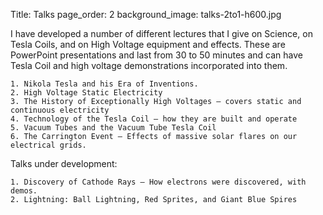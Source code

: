 Title: Talks
page_order: 2
background_image: talks-2to1-h600.jpg


I have developed a number of different lectures that I give on Science, on Tesla Coils, and on High Voltage equipment 
and effects. These are PowerPoint presentations and last from 30 to 50 minutes and can have Tesla Coil and high 
voltage demonstrations incorporated into them.

    1. Nikola Tesla and his Era of Inventions.
    2. High Voltage Static Electricity
    3. The History of Exceptionally High Voltages – covers static and continuous electricity
    4. Technology of the Tesla Coil – how they are built and operate
    5. Vacuum Tubes and the Vacuum Tube Tesla Coil
    6. The Carrington Event – Effects of massive solar flares on our electrical grids.

Talks under development:

    1. Discovery of Cathode Rays – How electrons were discovered, with demos. 
    2. Lightning: Ball Lightning, Red Sprites, and Giant Blue Spires